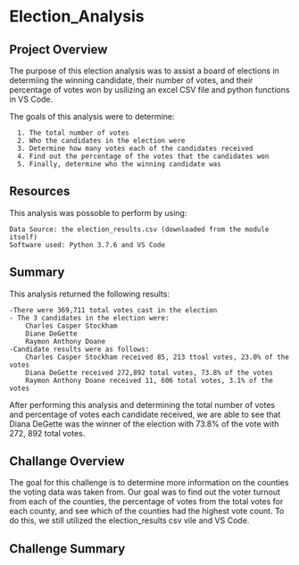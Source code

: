 # Election_Analysis
## Project Overview
The purpose of this election analysis was to assist a board of elections in determiing the winning candidate, their number of votes, and their percentage of votes won by usilizing an excel CSV file and python functions in VS Code. 

  The goals of this analysis were to determine:
  
      1. The total number of votes
      2. Who the candidates in the election were
      3. Determine how many votes each of the candidates received 
      4. Find out the percentage of the votes that the candidates won
      5. Finally, determine who the winning candidate was 
## Resources
This analysis was possoble to perform by using:

    Data Source: the election_results.csv (downloaded from the module itself) 
    Software used: Python 3.7.6 and VS Code 
    
## Summary 
This analysis returned the following results: 

    -There were 369,711 total votes cast in the election 
    - The 3 candidates in the election were:
        Charles Casper Stockham 
        Diane DeGette
        Raymon Anthony Doane
    -Candidate results were as follows:
        Charles Casper Stockham received 85, 213 ttoal votes, 23.0% of the votes 
        Diana DeGette received 272,892 total votes, 73.8% of the votes 
        Raymon Anthony Doane received 11, 606 total votes, 3.1% of the votes 
 After performing this analysis and determining the total number of votes and percentage of votes each candidate received, we are able to see that Diana DeGette was the winner of the election with 73.8% of the vote with 272, 892 total votes. 
  
## Challange Overview 
 The goal for this challenge is to determine more information on the counties the voting data was taken from. Our goal was to find out the voter turnout from each of the counties, the percentage of votes from the total votes for each county, and see which of the counties had the highest vote count. To do this, we still utilized the election_results csv vile and VS Code. 
## Challenge Summary 

  
